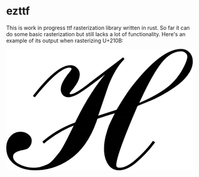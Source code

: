 ezttf
=====


This is work in progress ttf rasterization library written in rust. So far it can do some
basic rasterization but still lacks a lot of functionality. Here's an example of its output when
rasterizing U+210B:

![image](docs/free_serif_u210B.png)
